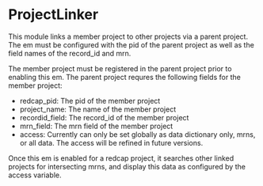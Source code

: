 # ProjectLinker
This module links a member project to other projects via a parent project.  The em must be configured with the pid of the parent project as well as the field names of the record_id and mrn.  

The member project must be registered in the parent project prior to enabling this em.  The parent project requres 
the following fields for the member project:
<ul>
<li>redcap_pid: The pid of the member project</li>
<li>project_name: The name of the member project</li>
<li>recordid_field: The record_id of the member project</li>
<li>mrn_field: The mrn field of the member project</li>
<li>access: Currently can only be set globally as data dictionary only, mrns, or all data.  The access will be 
refined in future versions.</li>
</ul>

Once this em is enabled for a redcap project, it searches other linked projects for intersecting mrns, and display 
this data as configured by the access variable.

